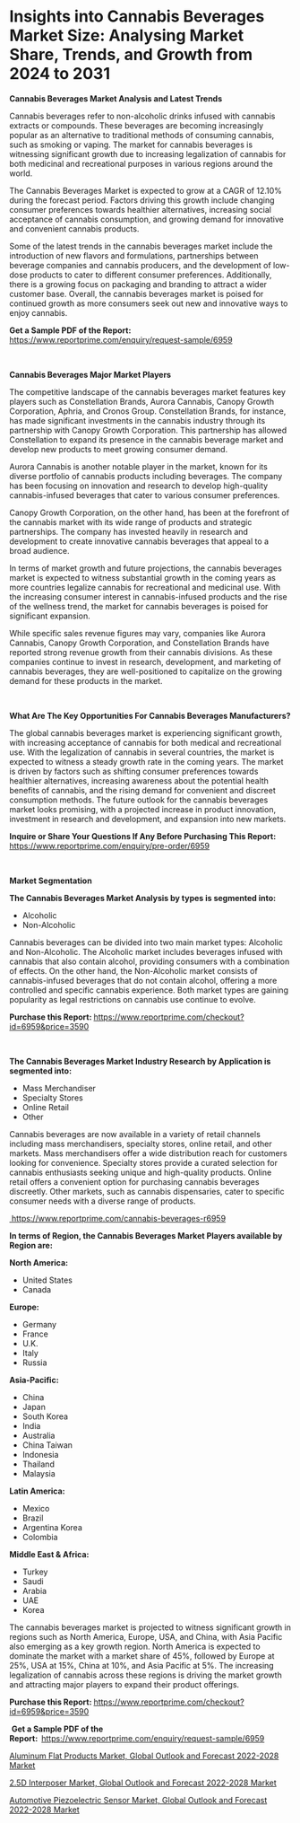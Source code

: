 <p><h1>Insights into Cannabis Beverages Market Size: Analysing Market Share, Trends, and Growth from 2024 to 2031</h1></p><p><strong>Cannabis Beverages Market Analysis and Latest Trends</strong></p>
<p><p>Cannabis beverages refer to non-alcoholic drinks infused with cannabis extracts or compounds. These beverages are becoming increasingly popular as an alternative to traditional methods of consuming cannabis, such as smoking or vaping. The market for cannabis beverages is witnessing significant growth due to increasing legalization of cannabis for both medicinal and recreational purposes in various regions around the world. </p><p>The Cannabis Beverages Market is expected to grow at a CAGR of 12.10% during the forecast period. Factors driving this growth include changing consumer preferences towards healthier alternatives, increasing social acceptance of cannabis consumption, and growing demand for innovative and convenient cannabis products. </p><p>Some of the latest trends in the cannabis beverages market include the introduction of new flavors and formulations, partnerships between beverage companies and cannabis producers, and the development of low-dose products to cater to different consumer preferences. Additionally, there is a growing focus on packaging and branding to attract a wider customer base. Overall, the cannabis beverages market is poised for continued growth as more consumers seek out new and innovative ways to enjoy cannabis.</p></p>
<p><strong>Get a Sample PDF of the Report:&nbsp;</strong> <a href="https://www.reportprime.com/enquiry/request-sample/6959">https://www.reportprime.com/enquiry/request-sample/6959</a></p>
<p>&nbsp;</p>
<p><strong>Cannabis Beverages Major Market Players</strong></p>
<p><p>The competitive landscape of the cannabis beverages market features key players such as Constellation Brands, Aurora Cannabis, Canopy Growth Corporation, Aphria, and Cronos Group. Constellation Brands, for instance, has made significant investments in the cannabis industry through its partnership with Canopy Growth Corporation. This partnership has allowed Constellation to expand its presence in the cannabis beverage market and develop new products to meet growing consumer demand.</p><p>Aurora Cannabis is another notable player in the market, known for its diverse portfolio of cannabis products including beverages. The company has been focusing on innovation and research to develop high-quality cannabis-infused beverages that cater to various consumer preferences.</p><p>Canopy Growth Corporation, on the other hand, has been at the forefront of the cannabis market with its wide range of products and strategic partnerships. The company has invested heavily in research and development to create innovative cannabis beverages that appeal to a broad audience.</p><p>In terms of market growth and future projections, the cannabis beverages market is expected to witness substantial growth in the coming years as more countries legalize cannabis for recreational and medicinal use. With the increasing consumer interest in cannabis-infused products and the rise of the wellness trend, the market for cannabis beverages is poised for significant expansion.</p><p>While specific sales revenue figures may vary, companies like Aurora Cannabis, Canopy Growth Corporation, and Constellation Brands have reported strong revenue growth from their cannabis divisions. As these companies continue to invest in research, development, and marketing of cannabis beverages, they are well-positioned to capitalize on the growing demand for these products in the market.</p></p>
<p>&nbsp;</p>
<p><strong>What Are The Key Opportunities For Cannabis Beverages Manufacturers?</strong></p>
<p><p>The global cannabis beverages market is experiencing significant growth, with increasing acceptance of cannabis for both medical and recreational use. With the legalization of cannabis in several countries, the market is expected to witness a steady growth rate in the coming years. The market is driven by factors such as shifting consumer preferences towards healthier alternatives, increasing awareness about the potential health benefits of cannabis, and the rising demand for convenient and discreet consumption methods. The future outlook for the cannabis beverages market looks promising, with a projected increase in product innovation, investment in research and development, and expansion into new markets.</p></p>
<p><strong>Inquire or Share Your Questions If Any Before Purchasing This Report:</strong> <a href="https://www.reportprime.com/enquiry/pre-order/6959">https://www.reportprime.com/enquiry/pre-order/6959</a></p>
<p>&nbsp;</p>
<p><strong>Market Segmentation</strong></p>
<p><strong>The Cannabis Beverages Market Analysis by types is segmented into:</strong></p>
<p><ul><li>Alcoholic</li><li>Non-Alcoholic</li></ul></p>
<p><p>Cannabis beverages can be divided into two main market types: Alcoholic and Non-Alcoholic. The Alcoholic market includes beverages infused with cannabis that also contain alcohol, providing consumers with a combination of effects. On the other hand, the Non-Alcoholic market consists of cannabis-infused beverages that do not contain alcohol, offering a more controlled and specific cannabis experience. Both market types are gaining popularity as legal restrictions on cannabis use continue to evolve.</p></p>
<p><strong>Purchase this Report:&nbsp;</strong><a href="https://www.reportprime.com/checkout?id=6959&price=3590">https://www.reportprime.com/checkout?id=6959&price=3590</a></p>
<p>&nbsp;</p>
<p><strong>The Cannabis Beverages Market Industry Research by Application is segmented into:</strong></p>
<p><ul><li>Mass Merchandiser</li><li>Specialty Stores</li><li>Online Retail</li><li>Other</li></ul></p>
<p><p>Cannabis beverages are now available in a variety of retail channels including mass merchandisers, specialty stores, online retail, and other markets. Mass merchandisers offer a wide distribution reach for customers looking for convenience. Specialty stores provide a curated selection for cannabis enthusiasts seeking unique and high-quality products. Online retail offers a convenient option for purchasing cannabis beverages discreetly. Other markets, such as cannabis dispensaries, cater to specific consumer needs with a diverse range of products.</p></p>
<p><a href="https://www.reportprime.com/cannabis-beverages-r6959">&nbsp;https://www.reportprime.com/cannabis-beverages-r6959</a></p>
<p><strong>In terms of Region, the Cannabis Beverages Market Players available by Region are:</strong></p>
<p>
    <p> <strong> North America: </strong>
        <ul>
            <li>United States</li>
            <li>Canada</li>
        </ul>
        </p> 
    <p> <strong> Europe: </strong>
        <ul>
            <li>Germany</li>
            <li>France</li>
            <li>U.K.</li>
            <li>Italy</li>
            <li>Russia</li>
        </ul>
        </p> 
    <p> <strong> Asia-Pacific: </strong>
        <ul>
            <li>China</li>
            <li>Japan</li>
            <li>South Korea</li>
            <li>India</li>
            <li>Australia</li>
            <li>China Taiwan</li>
            <li>Indonesia</li>
            <li>Thailand</li>
            <li>Malaysia</li>
        </ul>
        </p> 
    <p> <strong> Latin America: </strong>
        <ul>
            <li>Mexico</li>
            <li>Brazil</li>
            <li>Argentina Korea</li>
            <li>Colombia</li>
        </ul>
        </p> 
    <p> <strong> Middle East & Africa: </strong>
        <ul>
            <li>Turkey</li>
            <li>Saudi</li>
            <li>Arabia</li>
            <li>UAE</li>
            <li>Korea</li>
        </ul>
    </p>
    </p>
<p><p>The cannabis beverages market is projected to witness significant growth in regions such as North America, Europe, USA, and China, with Asia Pacific also emerging as a key growth region. North America is expected to dominate the market with a market share of 45%, followed by Europe at 25%, USA at 15%, China at 10%, and Asia Pacific at 5%. The increasing legalization of cannabis across these regions is driving the market growth and attracting major players to expand their product offerings.</p></p>
<p><strong>Purchase this Report: </strong><a href="https://www.reportprime.com/checkout?id=6959&price=3590">https://www.reportprime.com/checkout?id=6959&price=3590</a></p>
<p>&nbsp;<strong>Get a Sample PDF of the Report:&nbsp;&nbsp;</strong><a href="https://www.reportprime.com/enquiry/request-sample/6959">https://www.reportprime.com/enquiry/request-sample/6959</a></p>
<p><strong></strong></p>
<p><p><a href="https://www.linkedin.com/pulse/insights-aluminum-flat-products-market-global-outlook-forecast-93tfc">Aluminum Flat Products Market, Global Outlook and Forecast 2022-2028 Market</a></p><p><a href="https://www.linkedin.com/pulse/25d-interposer-market-global-outlook-forecast-2022-2028-size-pfupc">2.5D Interposer Market, Global Outlook and Forecast 2022-2028 Market</a></p><p><a href="https://www.linkedin.com/pulse/decoding-automotive-piezoelectric-sensor-market-global-outlook-pmflc">Automotive Piezoelectric Sensor Market, Global Outlook and Forecast 2022-2028 Market</a></p></p>